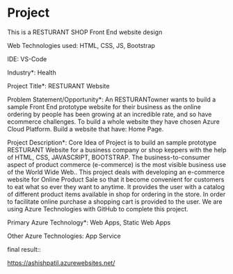 # Project
This is a RESTURANT SHOP Front End website design

Web Technologies used: HTML, CSS, JS, Bootstrap

IDE: VS-Code

Industry*: Health

Project Title*: RESTURANT Website

Problem Statement/Opportunity*: An RESTURANTowner wants to build a sample Front End prototype website for their business as the online ordering by people has been growing at an incredible rate, and so have ecommerce challenges. To build a whole website they have chosen Azure Cloud Platform. Build a website that have: Home Page.

Project Description*: Core Idea of Project is to build an sample prototype RESTURANT Website for a business company or shop keppers with the help of HTML, CSS, JAVASCRIPT, BOOTSTRAP. The business-to-consumer aspect of product commerce (e-commerce) is the most visible business use of the World Wide Web.. This project deals with developing an e-commerce website for Online Product Sale so that it become convenient for customers to eat what so ever they want to anytime. It provides the user with a catalog of different product items available in shop for ordering in the store. In order to facilitate online purchase a shopping cart is provided to the user. We are using Azure Technologies with GitHub to complete this project.

Primary Azure Technology*: Web Apps, Static Web Apps

Other Azure Technologies: App Service



final result::

https://ashishpatil.azurewebsites.net/
